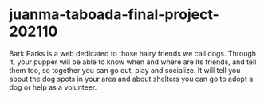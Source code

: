 # juanma-taboada-final-project-202110

Bark Parks is a web dedicated to those hairy friends we call dogs.
Through it, your pupper will be able to know when and where are its friends, and tell them too, so together you can go out, play and socialize.
It will tell you about the dog spots in your area and about shelters you can go to adopt a dog or help as a volunteer.

